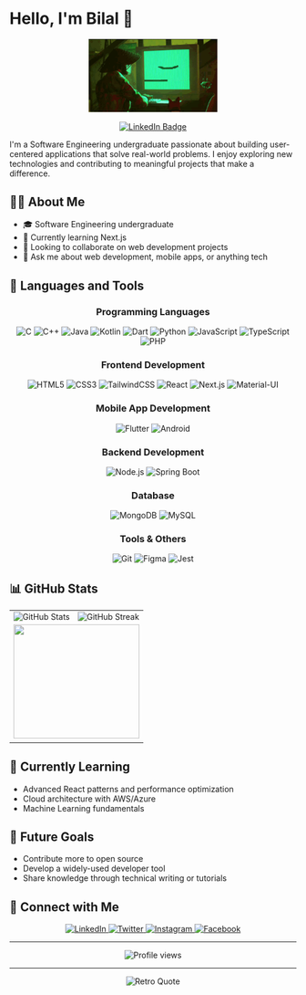 # Hello, I'm Bilal 👋
<div align="center">
  <img src="https://raw.githubusercontent.com/BilalR4M/BilalR4M/main/assets/stray-programming.gif" alt="Bilal's GitHub Banner" width="45%" />
  
  [![LinkedIn Badge](https://img.shields.io/badge/LinkedIn-0077B5?style=for-the-badge&logo=linkedin&logoColor=white)](https://www.linkedin.com/in/bilalr4m/)
</div>

I'm a Software Engineering undergraduate passionate about building user-centered applications that solve real-world problems. I enjoy exploring new technologies and contributing to meaningful projects that make a difference.

## 👨‍💻 About Me

- 🎓 Software Engineering undergraduate  
- 🌱 Currently learning Next.js  
- 👯 Looking to collaborate on web development projects  
- 💬 Ask me about web development, mobile apps, or anything tech   

## 🔧 Languages and Tools

<div align="center">

### Programming Languages
![C](https://img.shields.io/badge/C-00599C?style=for-the-badge&logo=c&logoColor=white)
![C++](https://img.shields.io/badge/C++-00599C?style=for-the-badge&logo=c%2B%2B&logoColor=white)
![Java](https://img.shields.io/badge/Java-ED8B00?style=for-the-badge&logo=openjdk&logoColor=white)
![Kotlin](https://img.shields.io/badge/Kotlin-0095D5?style=for-the-badge&logo=kotlin&logoColor=white)
![Dart](https://img.shields.io/badge/Dart-0175C2?style=for-the-badge&logo=dart&logoColor=white)
![Python](https://img.shields.io/badge/Python-3776AB?style=for-the-badge&logo=python&logoColor=white)
![JavaScript](https://img.shields.io/badge/JavaScript-F7DF1E?style=for-the-badge&logo=javascript&logoColor=black)
![TypeScript](https://img.shields.io/badge/TypeScript-007ACC?style=for-the-badge&logo=typescript&logoColor=white)
![PHP](https://img.shields.io/badge/PHP-777BB4?style=for-the-badge&logo=php&logoColor=white)

### Frontend Development
![HTML5](https://img.shields.io/badge/HTML5-E34F26?style=for-the-badge&logo=html5&logoColor=white)
![CSS3](https://img.shields.io/badge/CSS3-1572B6?style=for-the-badge&logo=css3&logoColor=white)
![TailwindCSS](https://img.shields.io/badge/Tailwind_CSS-38B2AC?style=for-the-badge&logo=tailwind-css&logoColor=white)
![React](https://img.shields.io/badge/React-20232A?style=for-the-badge&logo=react&logoColor=61DAFB)
![Next.js](https://img.shields.io/badge/Next.js-000000?style=for-the-badge&logo=next.js&logoColor=white)
![Material-UI](https://img.shields.io/badge/Material--UI-0081CB?style=for-the-badge&logo=material-ui&logoColor=white)

### Mobile App Development
![Flutter](https://img.shields.io/badge/Flutter-02569B?style=for-the-badge&logo=flutter&logoColor=white)
![Android](https://img.shields.io/badge/Android-3DDC84?style=for-the-badge&logo=android&logoColor=white)

### Backend Development
![Node.js](https://img.shields.io/badge/Node.js-339933?style=for-the-badge&logo=node.js&logoColor=white)
![Spring Boot](https://img.shields.io/badge/Spring_Boot-6DB33F?style=for-the-badge&logo=spring&logoColor=white)

### Database
![MongoDB](https://img.shields.io/badge/MongoDB-4EA94B?style=for-the-badge&logo=mongodb&logoColor=white)
![MySQL](https://img.shields.io/badge/MySQL-00000F?style=for-the-badge&logo=mysql&logoColor=white)

### Tools & Others
![Git](https://img.shields.io/badge/Git-F05032?style=for-the-badge&logo=git&logoColor=white)
![Figma](https://img.shields.io/badge/Figma-F24E1E?style=for-the-badge&logo=figma&logoColor=white)
![Jest](https://img.shields.io/badge/Jest-C21325?style=for-the-badge&logo=jest&logoColor=white)
</div>

## 📊 GitHub Stats

<div align="center">

<table>
  <tr>
    <td style="border: none;"><img src="https://github-readme-stats.vercel.app/api?username=BilalR4M&show_icons=true&theme=radical" alt="GitHub Stats" height="200"/></td>
    <td style="border: none;"><img src="https://github-readme-streak-stats.herokuapp.com?user=BilalR4M&theme=radical" alt="GitHub Streak" height="200"/></td>
    </tr>
    <tr>
    <td colspan="2" align="center" style="border: none;">
      <img src="https://github-readme-stats.vercel.app/api/top-langs/?username=BilalR4M&layout=compact&theme=radical&langs_count=6" height="200" width="100%"/>
    </td>
  </tr>
</table>

</div>

## 🌱 Currently Learning

- Advanced React patterns and performance optimization  
- Cloud architecture with AWS/Azure  
- Machine Learning fundamentals  

## 🔮 Future Goals

- Contribute more to open source  
- Develop a widely-used developer tool  
- Share knowledge through technical writing or tutorials  

## 🔗 Connect with Me

<div align="center">
  <a href="https://www.linkedin.com/in/bilalr4m/">
    <img src="https://img.shields.io/badge/LinkedIn-0077B5?style=for-the-badge&logo=linkedin&logoColor=white" alt="LinkedIn" />
  </a>
  <a href="https://x.com/bilz0_0">
    <img src="https://img.shields.io/badge/Twitter-1DA1F2?style=for-the-badge&logo=twitter&logoColor=white" alt="Twitter" />
  </a>
  <a href="https://www.instagram.com/bilz0_0/">
    <img src="https://img.shields.io/badge/Instagram-E4405F?style=for-the-badge&logo=instagram&logoColor=white" alt="Instagram" />
  </a>
  <a href="https://www.facebook.com/mohommed.bilal.3/">
    <img src="https://img.shields.io/badge/Facebook-1877F2?style=for-the-badge&logo=facebook&logoColor=white" alt="Facebook" />
  </a>
</div>

---

<div align="center">
  <img src="https://komarev.com/ghpvc/?username=BilalR4M&color=blueviolet&style=flat" alt="Profile views">
</div>

---

<div align="center">
  <img src="https://img.shields.io/badge/-all%20limitations%20are%20self%20imposed-black?style=for-the-badge&logo=retroarch&logoColor=white" alt="Retro Quote" />
</div>
